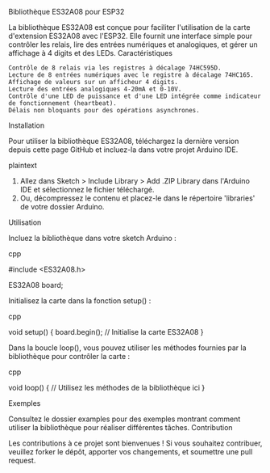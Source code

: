 Bibliothèque ES32A08 pour ESP32

La bibliothèque ES32A08 est conçue pour faciliter l'utilisation de la carte d'extension ES32A08 avec l'ESP32. Elle fournit une interface simple pour contrôler les relais, lire des entrées numériques et analogiques, et gérer un affichage à 4 digits et des LEDs.
Caractéristiques

    Contrôle de 8 relais via les registres à décalage 74HC595D.
    Lecture de 8 entrées numériques avec le registre à décalage 74HC165.
    Affichage de valeurs sur un afficheur 4 digits.
    Lecture des entrées analogiques 4-20mA et 0-10V.
    Contrôle d'une LED de puissance et d'une LED intégrée comme indicateur de fonctionnement (heartbeat).
    Délais non bloquants pour des opérations asynchrones.

Installation

Pour utiliser la bibliothèque ES32A08, téléchargez la dernière version depuis cette page GitHub et incluez-la dans votre projet Arduino IDE.

plaintext

1. Allez dans Sketch > Include Library > Add .ZIP Library dans l'Arduino IDE et sélectionnez le fichier téléchargé.
2. Ou, décompressez le contenu et placez-le dans le répertoire 'libraries' de votre dossier Arduino.

Utilisation

Incluez la bibliothèque dans votre sketch Arduino :

cpp

#include <ES32A08.h>

ES32A08 board;

Initialisez la carte dans la fonction setup() :

cpp

void setup() {
  board.begin(); // Initialise la carte ES32A08
}

Dans la boucle loop(), vous pouvez utiliser les méthodes fournies par la bibliothèque pour contrôler la carte :

cpp

void loop() {
  // Utilisez les méthodes de la bibliothèque ici
}

Exemples

Consultez le dossier examples pour des exemples montrant comment utiliser la bibliothèque pour réaliser différentes tâches.
Contribution

Les contributions à ce projet sont bienvenues ! Si vous souhaitez contribuer, veuillez forker le dépôt, apporter vos changements, et soumettre une pull request.
